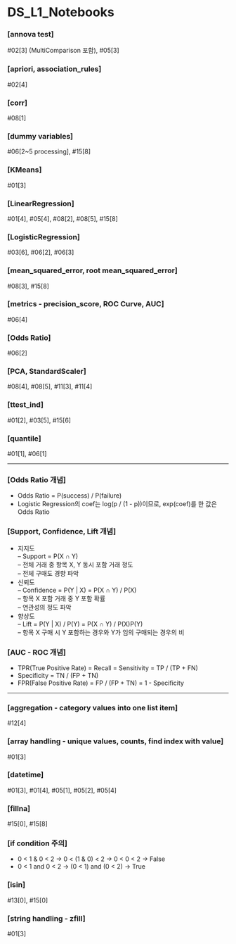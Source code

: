 # DS_L1_Notebooks

### [annova test]
  #02[3] (MultiComparison 포함), #05[3]

### [apriori, association_rules]
  #02[4]

### [corr]
  #08[1]  

### [dummy variables]  
  #06[2~5 processing], #15[8]  

### [KMeans]
  #01[3]  

### [LinearRegression]
  #01[4], #05[4], #08[2], #08[5], #15[8]  

### [LogisticRegression]
  #03[6], #06[2], #06[3]  

### [mean_squared_error, root mean_squared_error]
  #08[3], #15[8]  

### [metrics - precision_score, ROC Curve, AUC]
  #06[4]

### [Odds Ratio]
  #06[2]  

### [PCA, StandardScaler]
  #08[4], #08[5], #11[3], #11[4]  

### [ttest_ind]
  #01[2], #03[5], #15[6]  

### [quantile]
  #01[1], #06[1]
  
---
### [Odds Ratio 개념]
  * Odds Ratio = P(success) / P(failure)  
  * Logistic Regression의 coef는 log(p / (1 - p))이므로, exp(coef)를 한 값은 Odds Ratio  

### [Support, Confidence, Lift 개념]
  * 지지도  
    – Support = P(X ∩ Y)  
    – 전체 거래 중 항목 X, Y 동시 포함 거래 정도  
    – 전체 구매도 경향 파악  
  * 신뢰도  
    – Confidence = P(Y | X) = P(X ∩ Y) / P(X)  
    – 항목 X 포함 거래 중 Y 포함 확률  
    – 연관성의 정도 파악  
  * 향상도  
    – Lift = P(Y | X) / P(Y) = P(X ∩ Y) / P(X)P(Y)  
    – 항목 X 구매 시 Y 포함하는 경우와 Y가 임의 구매되는 경우의 비  

### [AUC - ROC 개념]
  * TPR(True Positive Rate) = Recall = Sensitivity = TP / (TP + FN)  
  * Specificity = TN / (FP + TN)  
  * FPR(False Positive Rate) = FP / (FP + TN) = 1 - Specificity  
---

### [aggregation - category values into one list item]  
  #12[4]

### [array handling - unique values, counts, find index with value]
  #01[3]

### [datetime]
  #01[3], #01[4], #05[1], #05[2], #05[4]

### [fillna]  
  #15[0], #15[8]

### [if condition 주의]  
  - 0 < 1 & 0 < 2 → 0 < (1 & 0) < 2 → 0 < 0 < 2 → False  
  - 0 < 1 and 0 < 2 → (0 < 1) and (0 < 2) → True  

### [isin]
  #13[0], #15[0]

### [string handling - zfill]
  #01[3]

